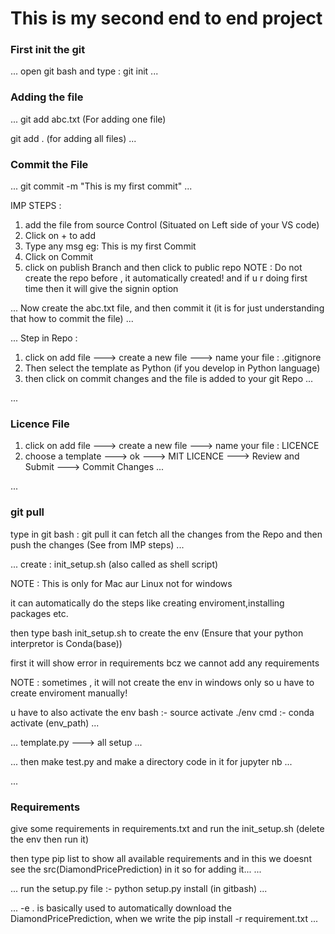 # This is my second end to end project

### First init the git
...
open git bash and type : git init
...

### Adding the file 
...
git add abc.txt (For adding one file)

git add . (for adding all files)
...

### Commit the File 
...
git commit -m "This is my first commit"
...

IMP STEPS : 
1. add the file from source Control (Situated on Left side of your VS code)
2. Click on + to add 
3. Type any msg eg: This is my first Commit
4. Click on Commit
5. click on publish Branch and then click to public repo
NOTE : Do not create the repo before , it automatically created!
and if u r doing first time then it will give the signin option

...
Now create the abc.txt file, and then commit it (it is for just understanding that how to commit the file)
...

...
Step in Repo : 
1. click on add file ---> create a new file ---> name your file : .gitignore
2. Then select the template as Python (if you develop in Python language)
3. then click on commit changes and the file is added to your git Repo
...

...
### Licence File
1. click on add file ---> create a new file ---> name your file : LICENCE
2. choose a template ---> ok ---> MIT LICENCE ---> Review and Submit ---> Commit Changes
...

...
### git pull
type in git bash : git pull 
it can fetch all the changes from the Repo
and then push the changes (See from IMP steps)
...

...
create : init_setup.sh  (also called as shell script)

NOTE : This is only for Mac aur Linux not for windows

it can automatically do the steps like creating enviroment,installing packages etc.

then type bash init_setup.sh to create the env (Ensure that your python interpretor is Conda(base))

first it will show error in requirements bcz we cannot add any requirements 

NOTE : sometimes , it will not create the env in windows only 
so u have to create enviroment manually!

u have to also activate the env
bash :- source activate ./env
cmd :- conda activate (env_path)
...

...
template.py ---> all setup 
...

...
then make test.py and make a directory code in it for jupyter nb
...

...
### Requirements 
give some requirements in requirements.txt
and run the init_setup.sh (delete the env then run it)

then type pip list to show all available requirements
and in this we doesnt see the src(DiamondPricePrediction) in it so for adding it...
...

...
run the setup.py file :- python setup.py install (in gitbash)
...

...
-e . is basically used to automatically download the DiamondPricePrediction, when 
we write the pip install -r requirement.txt
...
